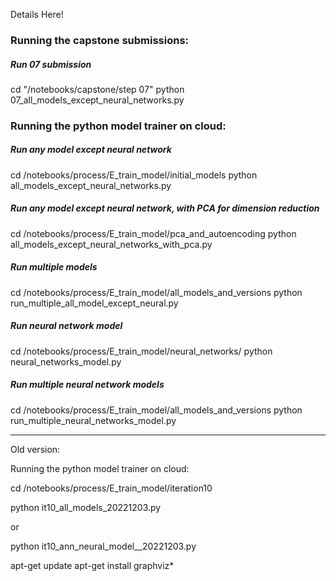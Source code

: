 Details Here!


### Running the capstone submissions:
##### Run 07 submission
cd "/notebooks/capstone/step 07"
python 07_all_models_except_neural_networks.py


### Running the python model trainer on cloud:

##### Run any model except neural network
cd /notebooks/process/E_train_model/initial_models
python all_models_except_neural_networks.py

##### Run any model except neural network, with PCA for dimension reduction
cd /notebooks/process/E_train_model/pca_and_autoencoding
python all_models_except_neural_networks_with_pca.py




##### Run multiple models
cd /notebooks/process/E_train_model/all_models_and_versions
python run_multiple_all_model_except_neural.py


##### Run neural network model

cd /notebooks/process/E_train_model/neural_networks/
python neural_networks_model.py


##### Run multiple neural network models

cd /notebooks/process/E_train_model/all_models_and_versions
python run_multiple_neural_networks_model.py 

-----

Old version:

Running the python model trainer on cloud:

cd /notebooks/process/E_train_model/iteration10

python it10_all_models_20221203.py 

or

python it10_ann_neural_model__20221203.py


apt-get update
apt-get install graphviz*